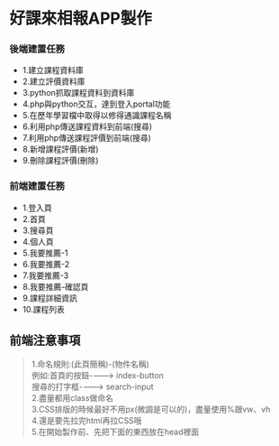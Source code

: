# 好課來相報APP製作
### 後端建置任務
<ul>
<li>1.建立課程資料庫</li>
<li>2.建立評價資料庫</li>
<li>3.python抓取課程資料到資料庫</li>
<li>4.php與python交互，達到登入portal功能</li>
<li>5.在歷年學習檔中取得以修得通識課程名稱</li>
<li>6.利用php傳送課程資料到前端(搜尋)</li>
<li>7.利用php傳送課程評價到前端(搜尋)</li>
<li>8.新增課程評價(新增)</li>
<li>9.刪除課程評價(刪除)</li>
</ul>

### 前端建置任務
<ul>
<li>1.登入頁</li>
<li>2.首頁</li>
<li>3.搜尋頁</li>
<li>4.個人頁</li>
<li>5.我要推薦-1</li>
<li>6.我要推薦-2</li>
<li>7.我要推薦-3</li>
<li>8.我要推薦-確認頁</li>
<li>9.課程詳細資訊</li>
<li>10.課程列表</li>
</ul>

## 前端注意事項
>1.命名規則:(此頁簡稱)-(物件名稱)<br/>
  例如:首頁的按鈕---->  index-button<br/>
       搜尋的打字框---->  search-input<br/>
>2.盡量都用class做命名<br/>
>3.CSS排版的時候最好不用px(微調是可以的)，盡量使用%跟vw、vh<br/>
>4.還是要先拉完html再拉CSS哦<br/>
>5.在開始製作前、先把下面的東西放在head裡面<br/>
    <meta charset="UTF-8">
    <meta name="viewport" content="initial-scale=1, maximum-scale=1, user-scalable=no, width=device-width">
